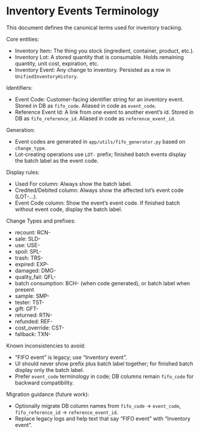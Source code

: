 # Inventory Events Terminology

This document defines the canonical terms used for inventory tracking.

Core entities:
- Inventory Item: The thing you stock (ingredient, container, product, etc.).
- Inventory Lot: A stored quantity that is consumable. Holds remaining quantity, unit cost, expiration, etc.
- Inventory Event: Any change to inventory. Persisted as a row in `UnifiedInventoryHistory`.

Identifiers:
- Event Code: Customer-facing identifier string for an inventory event. Stored in DB as `fifo_code`. Aliased in code as `event_code`.
- Reference Event Id: A link from one event to another event’s id. Stored in DB as `fifo_reference_id`. Aliased in code as `reference_event_id`.

Generation:
- Event codes are generated in `app/utils/fifo_generator.py` based on `change_type`.
- Lot-creating operations use `LOT-` prefix; finished batch events display the batch label as the event code.

Display rules:
- Used For column: Always show the batch label.
- Credited/Debited column: Always show the affected lot’s event code (LOT-...).
- Event Code column: Show the event’s event code. If finished batch without event code, display the batch label.

Change Types and prefixes:
- recount: RCN-
- sale: SLD-
- use: USE-
- spoil: SPL-
- trash: TRS-
- expired: EXP-
- damaged: DMG-
- quality_fail: QFL-
- batch consumption: BCH- (when code generated), or batch label when present
- sample: SMP-
- tester: TST-
- gift: GFT-
- returned: RTN-
- refunded: REF-
- cost_override: CST-
- fallback: TXN-

Known inconsistencies to avoid:
- “FIFO event” is legacy; use “Inventory event”.
- UI should never show prefix plus batch label together; for finished batch display only the batch label.
- Prefer `event_code` terminology in code; DB columns remain `fifo_code` for backward compatibility.

Migration guidance (future work):
- Optionally migrate DB column names from `fifo_code` -> `event_code`, `fifo_reference_id` -> `reference_event_id`.
- Replace legacy logs and help text that say “FIFO event” with “Inventory event”.
